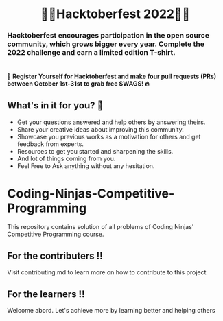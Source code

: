 <h1 align=center> 🥳🌟Hacktoberfest 2022🌟🥳</h1>

 ### Hacktoberfest encourages participation in the open source community, which grows bigger every year. Complete the 2022 challenge and earn a limited edition T-shirt.
#### <br> 📢 Register Yourself for Hacktoberfest and make four pull requests (PRs) between October 1st-31st to grab free SWAGS! 🔥

## What's in it for you? 🤔
- Get your questions answered and help others by answering theirs.
- Share your creative ideas about improving this community.
- Showcase you previous works as a motivation for others and get feedback from experts.
- Resources to get you started and sharpening the skills.
- And lot of things coming from you.
- Feel Free to Ask anything without any hesitation.

# Coding-Ninjas-Competitive-Programming
This repository contains solution of all problems of Coding Ninjas' Competitive Programming course.

## For the contributers !!
Visit contributing.md to learn more on how to contribute to this project

## For the learners !!
Welcome abord. Let's achieve more by learning better and helping others
